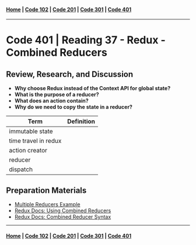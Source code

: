 #### [Home](../README.md) | [Code 102](../102main.md) | [Code 201](../201main.md) | [Code 301](../301main.md) | [Code 401](../401main.md)

---

# Code 401 | Reading 37 - Redux - Combined Reducers

## Review, Research, and Discussion

-   **Why choose Redux instead of the Context API for global state?**
-   **What is the purpose of a reducer?**
-   **What does an action contain?**
-   **Why do we need to copy the state in a reducer?**

| Term                 | Definition |
| -------------------- | ---------- |
| immutable state      |            |
| time travel in redux |            |
| action creator       |            |
| reducer              |            |
| dispatch             |            |

## Preparation Materials

-   [Multiple Reducers Example](https://www.youtube.com/watch?v=gBER4Or86hE)
-   [Redux Docs: Using Combined Reducers](https://redux.js.org/recipes/structuring-reducers/using-combinereducers/)
-   [Redux Docs: Combined Reducer Syntax](https://redux.js.org/api/combinereducers/)

---

#### [Home](../README.md) | [Code 102](../102main.md) | [Code 201](../201main.md) | [Code 301](../301main.md) | [Code 401](../401main.md)
